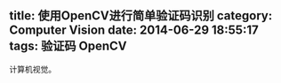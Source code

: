 title: 使用OpenCV进行简单验证码识别
category: Computer Vision
date: 2014-06-29 18:55:17
tags: 验证码 OpenCV
---

计算机视觉。
<!--more-->
